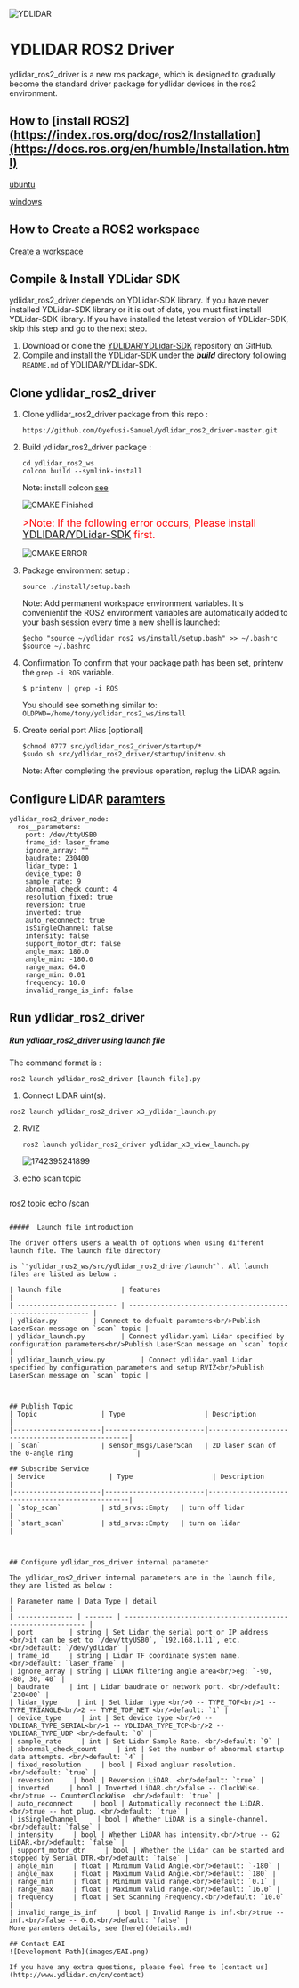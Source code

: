![YDLIDAR](images/YDLidar.jpg  "YDLIDAR")
# YDLIDAR ROS2 Driver

ydlidar_ros2_driver is a new ros package, which is designed to gradually become the standard driver package for ydlidar devices in the ros2 environment.

## How to [install ROS2](https://index.ros.org/doc/ros2/Installation](https://docs.ros.org/en/humble/Installation.html)
[ubuntu](https://index.ros.org/doc/ros2/Installation/Dashing/Linux-Install-Debians/)

[windows](https://docs.ros.org/en/humble/Installation/Windows-Install-Binary.html)

## How to Create a ROS2 workspace
[Create a workspace](https://index.ros.org/doc/ros2/Tutorials/Colcon-Tutorial/#create-a-workspace)


## Compile & Install YDLidar SDK

ydlidar_ros2_driver depends on YDLidar-SDK library. If you have never installed YDLidar-SDK library or it is out of date, you must first install YDLidar-SDK library. If you have installed the latest version of YDLidar-SDK, skip this step and go to the next step.

1. Download or clone the [YDLIDAR/YDLidar-SDK](https://github.com/YDLIDAR/YDLidar-SDK) repository on GitHub.
2. Compile and install the YDLidar-SDK under the ***build*** directory following `README.md` of YDLIDAR/YDLidar-SDK.

## Clone ydlidar_ros2_driver

1. Clone ydlidar_ros2_driver package from this repo : 

   ```
   https://github.com/Oyefusi-Samuel/ydlidar_ros2_driver-master.git
   ```

2. Build ydlidar_ros2_driver package :

   ```
   cd ydlidar_ros2_ws
   colcon build --symlink-install
   ```
   Note: install colcon [see](https://index.ros.org/doc/ros2/Tutorials/Colcon-Tutorial/#install-colcon)

   ![CMAKE Finished](images/finished.png  "CMAKE Finished")

   <font color=Red size=4>>Note: If the following error occurs, Please install  [YDLIDAR/YDLidar-SDK](https://github.com/YDLIDAR/YDLidar-SDK) first.</font>

   ![CMAKE ERROR](images/cmake_error.png  "CMAKE ERROR")

3. Package environment setup :

   `source ./install/setup.bash`

    Note: Add permanent workspace environment variables.
    It's convenientif the ROS2 environment variables are automatically added to your bash session every time a new shell is launched:
    ```
    $echo "source ~/ydlidar_ros2_ws/install/setup.bash" >> ~/.bashrc
    $source ~/.bashrc
    ```
4. Confirmation
    To confirm that your package path has been set, printenv the `grep -i ROS` variable.
    ```
    $ printenv | grep -i ROS
    ```
    You should see something similar to:
        `OLDPWD=/home/tony/ydlidar_ros2_ws/install`

5. Create serial port Alias [optional] 
    ```
	$chmod 0777 src/ydlidar_ros2_driver/startup/*
	$sudo sh src/ydlidar_ros2_driver/startup/initenv.sh
    ```
    Note: After completing the previous operation, replug the LiDAR again.
	
## Configure LiDAR [paramters](params/ydlidar.yaml)
```
ydlidar_ros2_driver_node:
  ros__parameters:
    port: /dev/ttyUSB0
    frame_id: laser_frame
    ignore_array: ""
    baudrate: 230400
    lidar_type: 1
    device_type: 0
    sample_rate: 9
    abnormal_check_count: 4
    resolution_fixed: true
    reversion: true
    inverted: true
    auto_reconnect: true
    isSingleChannel: false
    intensity: false
    support_motor_dtr: false
    angle_max: 180.0
    angle_min: -180.0
    range_max: 64.0
    range_min: 0.01
    frequency: 10.0
    invalid_range_is_inf: false
```

## Run ydlidar_ros2_driver

##### Run ydlidar_ros2_driver using launch file

The command format is : 

 `ros2 launch ydlidar_ros2_driver [launch file].py`

1. Connect LiDAR uint(s).
 ```
ros2 launch ydlidar_ros2_driver x3_ydlidar_launch.py
   ```

2. RVIZ 
   ```
   ros2 launch ydlidar_ros2_driver ydlidar_x3_view_launch.py
   ```
    ![1742395241899](https://github.com/user-attachments/assets/c58bd0ce-2783-4ab0-99b8-9d18b43570c1)


3. echo scan topic
   ```
ros2 topic echo /scan
   ```

#####  Launch file introduction

The driver offers users a wealth of options when using different launch file. The launch file directory    

is `"ydlidar_ros2_ws/src/ydlidar_ros2_driver/launch"`. All launch files are listed as below : 

| launch file               | features                                                     |
| ------------------------- | ------------------------------------------------------------ |
| ydlidar.py         | Connect to defualt paramters<br/>Publish LaserScan message on `scan` topic |
| ydlidar_launch.py         | Connect ydlidar.yaml Lidar specified by configuration parameters<br/>Publish LaserScan message on `scan` topic |
| ydlidar_launch_view.py         | Connect ydlidar.yaml Lidar specified by configuration parameters and setup RVIZ<br/>Publish LaserScan message on `scan` topic |



## Publish Topic
| Topic                | Type                    | Description                                      |
|----------------------|-------------------------|--------------------------------------------------|
| `scan`               | sensor_msgs/LaserScan   | 2D laser scan of the 0-angle ring                |

## Subscribe Service
| Service                | Type                    | Description                                      |
|----------------------|-------------------------|--------------------------------------------------|
| `stop_scan`          | std_srvs::Empty   | turn off lidar                                         |
| `start_scan`         | std_srvs::Empty   | turn on lidar                                          |



## Configure ydlidar_ros_driver internal parameter

The ydlidar_ros2_driver internal parameters are in the launch file, they are listed as below :

| Parameter name | Data Type | detail                                                       |
| -------------- | ------- | ------------------------------------------------------------ |
| port         | string | Set Lidar the serial port or IP address <br/>it can be set to `/dev/ttyUSB0`, `192.168.1.11`, etc. <br/>default: `/dev/ydlidar` |
| frame_id     | string | Lidar TF coordinate system name. <br/>default: `laser_frame` |
| ignore_array | string | LiDAR filtering angle area<br/>eg: `-90, -80, 30, 40` |
| baudrate     | int | Lidar baudrate or network port. <br/>default: `230400` |
| lidar_type     | int | Set lidar type <br/>0 -- TYPE_TOF<br/>1 -- TYPE_TRIANGLE<br/>2 -- TYPE_TOF_NET <br/>default: `1` |
| device_type     | int | Set device type <br/>0 -- YDLIDAR_TYPE_SERIAL<br/>1 -- YDLIDAR_TYPE_TCP<br/>2 -- YDLIDAR_TYPE_UDP <br/>default: `0` |
| sample_rate     | int | Set Lidar Sample Rate. <br/>default: `9` |
| abnormal_check_count     | int | Set the number of abnormal startup data attempts. <br/>default: `4` |
| fixed_resolution     | bool | Fixed angluar resolution. <br/>default: `true` |
| reversion     | bool | Reversion LiDAR. <br/>default: `true` |
| inverted     | bool | Inverted LiDAR.<br/>false -- ClockWise.<br/>true -- CounterClockWise  <br/>default: `true` |
| auto_reconnect     | bool | Automatically reconnect the LiDAR.<br/>true -- hot plug. <br/>default: `true` |
| isSingleChannel     | bool | Whether LiDAR is a single-channel.<br/>default: `false` |
| intensity     | bool | Whether LiDAR has intensity.<br/>true -- G2 LiDAR.<br/>default: `false` |
| support_motor_dtr     | bool | Whether the Lidar can be started and stopped by Serial DTR.<br/>default: `false` |
| angle_min     | float | Minimum Valid Angle.<br/>default: `-180` |
| angle_max     | float | Maximum Valid Angle.<br/>default: `180` |
| range_min     | float | Minimum Valid range.<br/>default: `0.1` |
| range_max     | float | Maximum Valid range.<br/>default: `16.0` |
| frequency     | float | Set Scanning Frequency.<br/>default: `10.0` |
| invalid_range_is_inf     | bool | Invalid Range is inf.<br/>true -- inf.<br/>false -- 0.0.<br/>default: `false` |
More paramters details, see [here](details.md)

## Contact EAI
![Development Path](images/EAI.png)

If you have any extra questions, please feel free to [contact us](http://www.ydlidar.cn/cn/contact)







